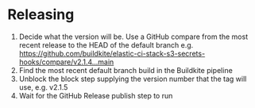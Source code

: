 # Releasing

1. Decide what the version will be. Use a GitHub compare from the most recent release to the HEAD of the default branch e.g. https://github.com/buildkite/elastic-ci-stack-s3-secrets-hooks/compare/v2.1.4...main
1. Find the most recent default branch build in the Buildkite pipeline
1. Unblock the block step supplying the version number that the tag will use, e.g. v2.1.5
1. Wait for the GitHub Release publish step to run
